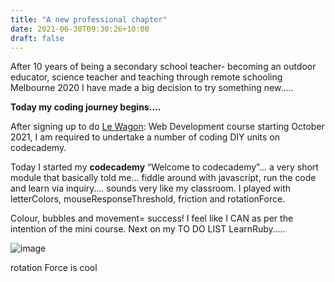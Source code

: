 ```yaml
---
title: "A new professional chapter"
date: 2021-06-30T09:30:26+10:00
draft: false
---
```


After 10 years of being a secondary school teacher- becoming an outdoor educator, science teacher and teaching through remote schooling Melbourne 2020 I have made a big decision to try something new…..

**Today my coding journey begins....**


After signing up to do [Le Wagon](https://www.lewagon.com/melbourne/web-development-course/full-time): Web Development course starting October 2021, I am required to undertake a number of coding DIY units on codecademy.

Today I started my **codecademy** “Welcome to codecademy”… a very short module that basically told me… fiddle around with javascript, run the code and learn via inquiry…. sounds very like my classroom. I played with letterColors, mouseResponseThreshold, friction and rotationForce.

Colour, bubbles and movement= success! I feel like I CAN as per the intention of the mini course. Next on my TO DO LIST LearnRuby…..

![image](/images/rotationforce.png)

rotation Force is cool
